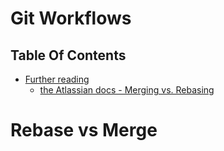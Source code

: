 # Git Workflows

## Table Of Contents
- [Further reading]() 
  - [the Atlassian docs  - Merging vs. Rebasing](https://www.atlassian.com/git/tutorials/merging-vs-rebasing)

# Rebase vs Merge


